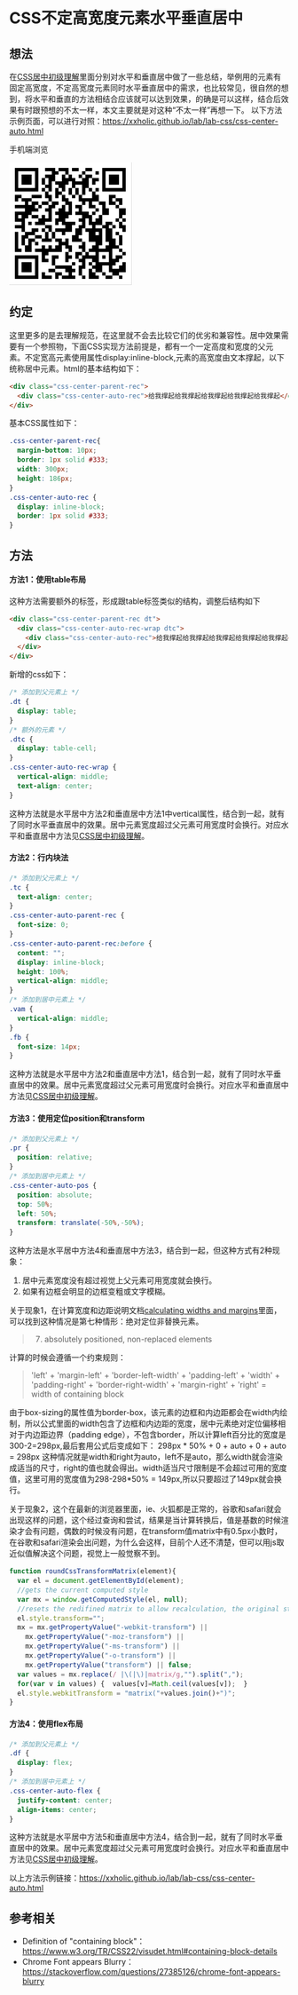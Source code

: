 # CSS不定高宽度元素水平垂直居中
## 想法
在[CSS居中初级理解](https://github.com/XXHolic/blog/issues/3)里面分别对水平和垂直居中做了一些总结，举例用的元素有固定高宽度，不定高宽度元素同时水平垂直居中的需求，也比较常见，很自然的想到，将水平和垂直的方法相结合应该就可以达到效果，的确是可以这样，结合后效果有时跟预想的不太一样，本文主要就是对这种“不太一样”再想一下。
以下方法示例页面，可以进行对照：https://xxholic.github.io/lab/lab-css/css-center-auto.html

手机端浏览

![二维码](../images/4.png)
## 约定
这里更多的是去理解规范，在这里就不会去比较它们的优劣和兼容性。居中效果需要有一个参照物，下面CSS实现方法前提是，都有一个一定高度和宽度的父元素。不定宽高元素使用属性display:inline-block,元素的高宽度由文本撑起，以下统称居中元素。html的基本结构如下：
```html
<div class="css-center-parent-rec">
  <div class="css-center-auto-rec">给我撑起给我撑起给我撑起给我撑起给我撑起</div>
</div>
```
基本CSS属性如下：
```css
.css-center-parent-rec{
  margin-bottom: 10px;
  border: 1px solid #333;
  width: 300px;
  height: 186px;
}
.css-center-auto-rec {
  display: inline-block;
  border: 1px solid #333;
}
```
## 方法
#### 方法1：使用table布局
这种方法需要额外的标签，形成跟table标签类似的结构，调整后结构如下
```html
<div class="css-center-parent-rec dt">
  <div class="css-center-auto-rec-wrap dtc">
    <div class="css-center-auto-rec">给我撑起给我撑起给我撑起给我撑起给我撑起</div>
  </div>
</div>
```
新增的css如下：
```css
/* 添加到父元素上 */
.dt {
  display: table;
}
/* 额外的元素 */
.dtc {
  display: table-cell;
}
.css-center-auto-rec-wrap {
  vertical-align: middle;
  text-align: center;
}
```
这种方法就是水平居中方法2和垂直居中方法1中vertical属性，结合到一起，就有了同时水平垂直居中的效果。居中元素宽度超过父元素可用宽度时会换行。对应水平和垂直居中方法见[CSS居中初级理解](https://github.com/XXHolic/blog/issues/3)。
#### 方法2：行内块法
```css
/* 添加到父元素上 */
.tc {
  text-align: center;
}
.css-center-auto-parent-rec {
  font-size: 0;
}
.css-center-auto-parent-rec:before {
  content: "";
  display: inline-block;
  height: 100%;
  vertical-align: middle;
}
/* 添加到居中元素上 */
.vam {
  vertical-align: middle;
}
.fb {
  font-size: 14px;
}
```
这种方法就是水平居中方法2和垂直居中方法1，结合到一起，就有了同时水平垂直居中的效果。居中元素宽度超过父元素可用宽度时会换行。对应水平和垂直居中方法见[CSS居中初级理解](https://github.com/XXHolic/blog/issues/3)。
#### 方法3：使用定位position和transform
```css
/* 添加到父元素上 */
.pr {
  position: relative;
}
/* 添加到居中元素上 */
.css-center-auto-pos {
  position: absolute;
  top: 50%;
  left: 50%;
  transform: translate(-50%,-50%);
}
```
这种方法是水平居中方法4和垂直居中方法3，结合到一起，但这种方式有2种现象：
1. 居中元素宽度没有超过视觉上父元素可用宽度就会换行。
2. 如果有边框会明显的边框变粗或文字模糊。

关于现象1，在计算宽度和边距说明文档[calculating widths and margins](https://www.w3.org/TR/CSS22/visudet.html#Computing_widths_and_margins)里面，可以找到这种情况是第七种情形：绝对定位非替换元素。
> 7. absolutely positioned, non-replaced elements

计算的时候会遵循一个约束规则：
> 'left' + 'margin-left' + 'border-left-width' + 'padding-left' + 'width' + 'padding-right' + 'border-right-width' + 'margin-right' + 'right' = width of containing block

由于box-sizing的属性值为border-box，该元素的边框和内边距都会在width内绘制，所以公式里面的width包含了边框和内边距的宽度，居中元素绝对定位偏移相对于内边距边界（padding edge），不包含border，所以计算left百分比的宽度是300-2=298px,最后套用公式后变成如下：
  298px * 50% + 0 + auto + 0 + auto = 298px
这种情况就是width和right为auto，left不是auto，那么width就会渲染成适当的尺寸，right的值也就会得出。width适当尺寸限制是不会超过可用的宽度值，这里可用的宽度值为298-298*50% = 149px,所以只要超过了149px就会换行。

关于现象2，这个在最新的浏览器里面，ie、火狐都是正常的，谷歌和safari就会出现这样的问题，这个经过查询和尝试，结果是当计算转换后，值是基数的时候渲染才会有问题，偶数的时候没有问题，在transform值matrix中有0.5px小数时，在谷歌和safari渲染会出问题，为什么会这样，目前个人还不清楚，但可以用js取近似值解决这个问题，视觉上一般觉察不到。
```javascript
function roundCssTransformMatrix(element){
  var el = document.getElementById(element);
  //gets the current computed style
  var mx = window.getComputedStyle(el, null);
  //resets the redifined matrix to allow recalculation, the original style should be defined in the class not inline.
  el.style.transform="";
  mx = mx.getPropertyValue("-webkit-transform") ||
    mx.getPropertyValue("-moz-transform") ||
    mx.getPropertyValue("-ms-transform") ||
    mx.getPropertyValue("-o-transform") ||
    mx.getPropertyValue("transform") || false;
  var values = mx.replace(/ |\(|\)|matrix/g,"").split(",");
  for(var v in values) {  values[v]=Math.ceil(values[v]);  }
  el.style.webkitTransform = "matrix("+values.join()+")";
}

```
#### 方法4：使用flex布局
```css
/* 添加到父元素上 */
.df {
  display: flex;
}
/* 添加到居中元素上 */
.css-center-auto-flex {
  justify-content: center;
  align-items: center;
}
```
这种方法就是水平居中方法5和垂直居中方法4，结合到一起，就有了同时水平垂直居中的效果。居中元素宽度超过父元素可用宽度时会换行。对应水平和垂直居中方法见[CSS居中初级理解](https://github.com/XXHolic/blog/issues/3)。

以上方法示例链接：https://xxholic.github.io/lab/lab-css/css-center-auto.html

## 参考相关
- Definition of "containing block"：https://www.w3.org/TR/CSS22/visudet.html#containing-block-details
- Chrome Font appears Blurry：https://stackoverflow.com/questions/27385126/chrome-font-appears-blurry